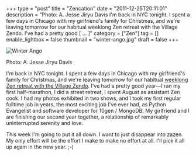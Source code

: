 +++
type = "post"
title = "Zencation"
date = "2011-12-25T20:11:01"
description = "Photo: A. Jesse Jiryu Davis I'm back in NYC tonight. I spent a few days in Chicago with my girlfriend's family for Christmas, and we're leaving tomorrow for our habitual weeklong Zen retreat with the Village Zendo. I've had a pretty good [ ... ]"
category = ["Zen"]
tag = []
enable_lightbox = false
thumbnail = "winter-ango.jpg"
draft = false
+++

<p><img style="display:block; margin-left:auto; margin-right:auto;" src="winter-ango.jpg" title="Winter Ango" /></p>
<p>Photo: A. Jesse Jiryu Davis</p>
<p>I'm back in NYC tonight. I spent a few days in Chicago with my
girlfriend's family for Christmas, and we're leaving tomorrow for our
habitual <a href="http://villagezendo.org/2011/10/year-end-meditation-retreat-2011/">weeklong Zen retreat with the Village
Zendo</a>.
I've had a pretty good year—I ran my first half-marathon, I did a street
retreat, I spent August as assistant Zen cook. I had my photos exhibited
in two shows, and I took my first regular fulltime job in years, the
most exciting job I've ever had, as Python Evangelist and software
developer for 10gen / MongoDB. My girlfriend and I are finishing our
second year together, a relationship of remarkably uninterrupted
serenity and love.</p>
<p>This week I'm going to put it all down. I want to just disappear into
zazen. My only effort will be the effort I make to make no effort at
all. I'll pick it all up again in the new year. ;-)</p>
